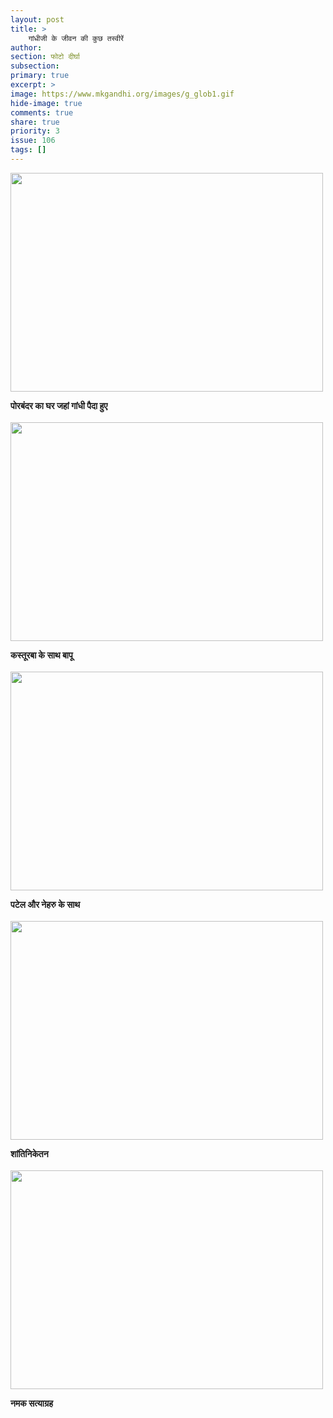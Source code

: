 ```yaml
---
layout: post
title: >
    गांधीजी के जीवन की कुछ तस्वीरें
author:
section: फोटो दीर्घा
subsection:
primary: true
excerpt: >
image: https://www.mkgandhi.org/images/g_glob1.gif
hide-image: true
comments: true
share: true
priority: 3
issue: 106
tags: []
---
```

<img src="{{ url }}/static/news_images/ank106-3-1.jpg" width="500" height="350">

**पोरबंदर का घर जहां गांधी पैदा हुए**
<br/><br/>
<img src="https://upload.wikimedia.org/wikipedia/commons/thumb/a/af/Gandhi_and_Kasturba_seated.jpg/220px-Gandhi_and_Kasturba_seated.jpg" width="500" height="350">

**कस्तूरबा के साथ बापू**
<br/><br/>
<img src="https://wikibio.in/wp-content/uploads/2018/10/Mahatma-Gandhi-Sardar-Patel-and-Jawaharlal-Nehru.jpg" width="500" height="350">

**पटेल और नेहरु के साथ**
<br/><br/>
<img src="https://upload.wikimedia.org/wikipedia/commons/7/79/Gandhi_Shantiniketan_1940.jpg" width="500" height="350">

**शांतिनिकेतन**
<br/><br/>
<img src="https://upload.wikimedia.org/wikipedia/commons/9/99/Salt_March.jpg" width="500" height="350">

**नमक सत्याग्रह**
